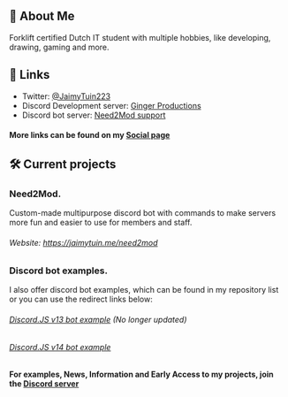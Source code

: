 
## 🚀 About Me
Forklift certified Dutch IT student with multiple hobbies, like developing, drawing, gaming and more.


## 🔗 Links


- Twitter: [@JaimyTuin223](https://twitter.com/jaimytuin223)
- Discord Development server: [Ginger Productions](https://discord.gg/XeqteUmBen)
- Discord bot server: [Need2Mod support](https://discord.gg/D8ZcY8SJdy) 

#### More links can be found on my [Social page](https://jaimytuin.me/social)
## 🛠 Current projects
### Need2Mod.
Custom-made multipurpose discord bot with commands to make servers more fun and easier to use for members and staff.
###### Website: https://jaimytuin.me/need2mod

### Discord bot examples.
I also offer discord bot examples, which can be found in my repository list or you can use the redirect links below:
###### [Discord.JS v13 bot example](https://github.com/JaimyTuin223/discord.js-v13-bot) (No longer updated)
###### [Discord.JS v14 bot example](https://github.com/JaimyTuin223/discord.js-v14-bot)

#### For examples, News, Information and Early Access to my projects, join the [Discord server](https://discord.gg/XeqteUmBen)

